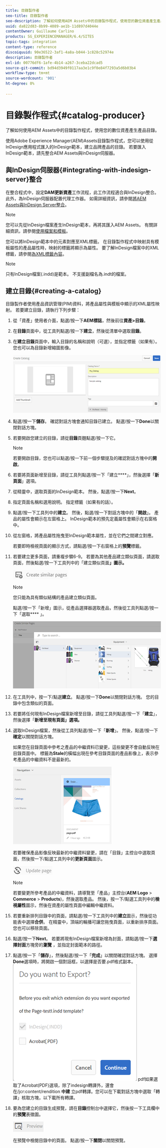 ```yaml
---
title: 目錄製作者
seo-title: 目錄製作者
seo-description: 了解如何使用AEM Assets中的目錄製作程式，使用您的數位資產產生產品目錄。
uuid: da822d83-8b99-4089-ae1b-11d897d4044e
contentOwner: Guillaume Carlino
products: SG_EXPERIENCEMANAGER/6.4/SITES
topic-tags: integration
content-type: reference
discoiquuid: 90e36522-3af1-4a8a-b044-1c828c52974e
description: 目錄製作者
exl-id: 00776df6-1afe-4b14-a267-3ceba22dcad5
source-git-commit: bd94d3949f0117aa3e1c9f0e84f7293a5d6b03b4
workflow-type: tm+mt
source-wordcount: '901'
ht-degree: 0%

---
```


# 目錄製作程式{#catalog-producer}

了解如何使用AEM Assets中的目錄製作程式，使用您的數位資產產生產品目錄。

使用Adobe Experience Manager(AEM)Assets目錄製作程式，您可以使用從InDesign應用程式匯入的InDesign範本，建立品牌產品的目錄。 若要匯入InDesign範本，請先整合AEM Assets與InDesign伺服器。

## 與InDesign伺服器{#integrating-with-indesign-server}整合

在整合程式中，設定&#x200B;**DAM更新資產**&#x200B;工作流程，此工作流程適合與InDesign整合。 此外，為InDesign伺服器配置代理工作器。 如需詳細資訊，請參閱[將AEM Assets與InDesign Server整合](/help/assets/indesign.md)。

>[!NOTE]
>
>您可以先從InDesign檔案產生InDesign範本，再將其匯入AEM Assets。 有關詳細資訊，請參閱[使用檔案和模板](https://helpx.adobe.com/indesign/using/files-templates.html)。
>
>您可以將InDesign範本中的元素對應至XML標籤。 在目錄製作程式中映射具有模板屬性的產品屬性時，映射的標籤將顯示為屬性。 要了解InDesign檔案中的XML標籤，請參閱[為XML標籤內容](https://helpx.adobe.com/indesign/using/tagging-content-xml.html)。

>[!NOTE]
>
>只有InDesign檔案(.indd)是範本。 不支援副檔名為.indt的檔案。

## 建立目錄{#creating-a-catalog}

目錄製作者使用產品資訊管理(PIM)資料，將產品屬性與模板中顯示的XML屬性映射。 若要建立目錄，請執行下列步驟：

1. 從「資產」使用者介面，點選/按一下&#x200B;**AEM標誌**，然後前往&#x200B;**資產>目錄**。
1. 在&#x200B;**目錄**&#x200B;頁面中，從工具列點選/按一下&#x200B;**建立**，然後從清單中選取&#x200B;**目錄**。
1. 在&#x200B;**建立目錄**&#x200B;頁面中，輸入目錄的名稱和說明（可選），並指定標籤（如果有）。 您也可以為目錄新增縮圖影像。

   ![create_catalog](assets/create_catalog.png)

1. 點選/按一下&#x200B;**儲存**。 確認對話方塊會通知目錄已建立。 點選/按一下&#x200B;**Done**&#x200B;以關閉對話方塊。
1. 若要開啟您建立的目錄，請從&#x200B;**目錄**&#x200B;頁麵點選/按一下它。

   >[!NOTE]
   >
   >若要開啟目錄，您也可以點選/按一下前一個步驟提及的確認對話方塊中的&#x200B;**開啟**。

1. 若要將頁面新增至目錄，請從工具列點選/按一下「建立&#x200B;****」，然後選擇「**新頁面**」選項。
1. 從精靈中，選取頁面的InDesign範本。 然後，點選/按一下&#x200B;**Next**。
1. 指定頁面名稱和選用說明。 指定標籤（如果有的話）。
1. 點選/按一下工具列中的&#x200B;**建立**。 然後，點選/按一下對話方塊中的「**開啟**」。 產品的屬性會顯示在左窗格上。 InDesign範本的預先定義屬性會顯示在右窗格中。
1. 從左窗格，將產品屬性拖曳至InDesign範本屬性，並在它們之間建立對應。

   若要即時檢視頁面的顯示方式，請點選/按一下右窗格上的&#x200B;**預覽**&#x200B;標籤。

1. 若要建立更多頁面，請重複步驟6-9。 若要為其他產品建立類似頁面，請選取頁面，然後點選/按一下工具列中的「建立類似頁面&#x200B;**」圖示。**

   ![create_similar_pages](assets/create_similar_pages.png)

   >[!NOTE]
   >
   >您只能為具有類似結構的產品建立類似頁面。

   點選/按一下「新增」圖示，從產品選擇器選取產品，然後從工具列點選/按一下「選取&#x200B;**** 」。

   ![select_product](assets/select_product.png)

1. 在工具列中，按一下/點選&#x200B;**建立**。 點選/按一下&#x200B;**Done**&#x200B;以關閉對話方塊。 您的目錄中包含類似的頁面。
1. 若要將任何現有InDesign檔案新增至目錄，請從工具列點選/按一下「**建立**」，然後選擇「**新增至現有頁面」選項。**
1. 選取InDesign檔案，然後從工具列點選/按一下「**新增**」。 然後，點選/按一下&#x200B;**確定**&#x200B;以關閉對話方塊。

   如果您在目錄頁面中參考之產品的中繼資料已變更，這些變更不會自動反映在目錄頁面中。 標籤為&#x200B;**Stale**&#x200B;的橫幅出現在參考目錄頁面的產品影像上，表示參考產品的中繼資料不是最新的。

   ![chlimage_1-117](assets/chlimage_1-117.png)

   若要確保產品影像反映最新的中繼資料變更，請在「目錄」主控台中選取頁面，然後按一下/點選工具列中的&#x200B;**更新頁面**&#x200B;圖示。

   ![chlimage_1-118](assets/chlimage_1-118.png)

   >[!NOTE]
   >
   >若要變更所參考產品的中繼資料，請導覽至「產品」主控台(**AEM Logo** > **Commerce** > **Products**)，然後選取產品。 然後，按一下/點選工具列中的&#x200B;**檢視屬性**&#x200B;圖示，然後在資產的屬性頁面中編輯中繼資料。

1. 若要重新排列目錄中的頁面，請點選/按一下工具列中的&#x200B;**建立**&#x200B;圖示，然後從功能表中選擇&#x200B;**合併**。 在精靈中，頂端的輪播可讓您拖曳頁面，以重新排序頁面。 您也可以移除頁面。

1. 點選/按一下&#x200B;**Next**。 若要將現有InDesign檔案新增為封面，請點選/按一下&#x200B;**選擇封面**&#x200B;方塊旁的&#x200B;**瀏覽** ，並指定封面範本的路徑。
1. 點選/按一下「**儲存**」，然後點選/按一下「**完成**」以關閉確認對話方塊。
選擇**Done**選項時，將開啟一個對話框，以選擇是否要.pdf格式副本。
   ![匯出至](assets/CatalogPDF.png)
pdf如果選取了Acrobat(PDF)選項，除了indesign轉譯外，還會在/jcr:content/rendition  **中建** 立pdf轉譯。您可以在下載對話方塊中選取「轉譯」核取方塊，以下載所有轉譯。

1. 要為您建立的目錄生成預覽，請在&#x200B;**目錄**&#x200B;控制台中選擇它，然後按一下工具欄中的&#x200B;**預覽**&#x200B;表徵圖。

   ![chlimage_1-119](assets/chlimage_1-119.png)

   在預覽中檢閱目錄中的頁面。 點選/按一下&#x200B;**關閉**&#x200B;以關閉預覽。
